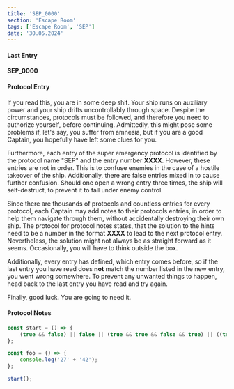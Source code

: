 ```yaml
---
title: 'SEP_0000'
section: 'Escape Room'
tags: ['Escape Room', 'SEP']
date: '30.05.2024'
---
```


<script>
 import ModeKeeper from '$lib/components/general/ModeKeeper.svelte';
</script>

<ModeKeeper desired="dark"/>

#### Last Entry

**SEP_0000**

#### Protocol Entry

If you read this, you are in some deep shit. Your ship runs on auxiliary power and your ship drifts
uncontrollably through space. Despite the circumstances, protocols must be followed, and therefore
you need to authorize yourself, before continuing. Admittedly, this might pose some problems if,
let's say, you suffer from amnesia, but if you are a good Captain, you hopefully have left some
clues for you.

Furthermore, each entry of the super emergency protocol is identified by the protocol name "SEP" and
the entry number **XXXX**. However, these entries are not in order. This is to confuse enemies in the
case of a hostile takeover of the ship. Additionally, there are false entries mixed in to cause
further confusion. Should one open a wrong entry three times, the ship will self-destruct, to
prevent it to fall under enemy control.

Since there are thousands of protocols and countless entries for every protocol, each Captain may
add notes to their protocols entries, in order to help them navigate through them, without accidentally
destroying their own ship. The protocol for protocol notes states, that the solution to the hints
need to be a number in the format **XXXX** to lead to the next protocol entry. Nevertheless, the
solution might not always be as straight forward as it seems. Occasionally, you will have to think
outside the box.

Additionally, every entry has defined, which entry comes before, so if the last entry you have read
does **not** match the number listed in the new entry, you went wrong somewhere. To prevent any
unwanted things to happen, head back to the last entry you have read and try again.

Finally, good luck. You are going to need it.

#### Protocol Notes

```js
const start = () => {
	(true && false) || false || (true && true && false && true) || ((true, false) && foo());
};

const foo = () => {
	console.log('27' + '42');
};

start();
```
